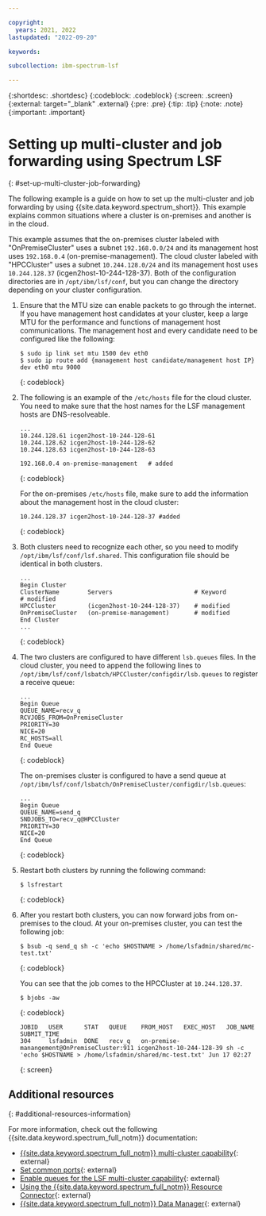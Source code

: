 ```yaml
---

copyright:
  years: 2021, 2022
lastupdated: "2022-09-20"

keywords: 

subcollection: ibm-spectrum-lsf

---
```


{:shortdesc: .shortdesc}
{:codeblock: .codeblock}
{:screen: .screen}
{:external: target="_blank" .external}
{:pre: .pre}
{:tip: .tip}
{:note: .note}
{:important: .important}

# Setting up multi-cluster and job forwarding using Spectrum LSF
{: #set-up-multi-cluster-job-forwarding}

The following example is a guide on how to set up the multi-cluster and job forwarding by using {{site.data.keyword.spectrum_short}}. This example explains common situations where a cluster is on-premises and another is in the cloud.

This example assumes that the on-premises cluster labeled with "OnPremiseCluster" uses a subnet `192.168.0.0/24` and its management host uses `192.168.0.4` (on-premise-management). The cloud cluster labeled with "HPCCluster" uses a subnet `10.244.128.0/24` and its management host uses `10.244.128.37` (icgen2host-10-244-128-37). Both of the configuration directories are in `/opt/ibm/lsf/conf`, but you can change the directory depending on your cluster configuration.

1. Ensure that the MTU size can enable packets to go through the internet. If you have management host candidates at your cluster, keep a large MTU for the performance and functions of management host communications. The management host and every candidate need to be configured like the following:

    ```
    $ sudo ip link set mtu 1500 dev eth0
    $ sudo ip route add {management host candidate/management host IP} dev eth0 mtu 9000 
    ```
    {: codeblock}

2. The following is an example of the `/etc/hosts` file for the cloud cluster. You need to make sure that the host names for the LSF management hosts are DNS-resolveable.

    ```
    ...
    10.244.128.61 icgen2host-10-244-128-61
    10.244.128.62 icgen2host-10-244-128-62
    10.244.128.63 icgen2host-10-244-128-63

    192.168.0.4 on-premise-management   # added
    ```
    {: codeblock}

    For the on-premises `/etc/hosts` file, make sure to add the information about the management host in the cloud cluster:

    ```
    10.244.128.37 icgen2host-10-244-128-37 #added
    ```
    {: codeblock}

3. Both clusters need to recognize each other, so you need to modify `/opt/ibm/lsf/conf/lsf.shared`. This configuration file should be identical in both clusters.

    ```
    ...
    Begin Cluster
    ClusterName        Servers                       # Keyword             # modified
    HPCCluster         (icgen2host-10-244-128-37)    # modified
    OnPremiseCluster   (on-premise-management)       # modified
    End Cluster
    ...
    ```
    {: codeblock}

4. The two clusters are configured to have different `lsb.queues` files. In the cloud cluster, you need to append the following lines to `/opt/ibm/lsf/conf/lsbatch/HPCCluster/configdir/lsb.queues` to register a receive queue:

    ```
    ...
    Begin Queue
    QUEUE_NAME=recv_q
    RCVJOBS_FROM=OnPremiseCluster
    PRIORITY=30
    NICE=20
    RC_HOSTS=all
    End Queue
    ```
    {: codeblock}

    The on-premises cluster is configured to have a send queue at `/opt/ibm/lsf/conf/lsbatch/OnPremiseCluster/configdir/lsb.queues`:

    ```
    ...
    Begin Queue
    QUEUE_NAME=send_q
    SNDJOBS_TO=recv_q@HPCCluster
    PRIORITY=30
    NICE=20
    End Queue
    ```
    {: codeblock}

5. Restart both clusters by running the following command:

    ```
    $ lsfrestart
    ```
    {: codeblock}

6. After you restart both clusters, you can now forward jobs from on-premises to the cloud. At your on-premises cluster, you can test the following job:

    ```
    $ bsub -q send_q sh -c 'echo $HOSTNAME > /home/lsfadmin/shared/mc-test.txt'
    ```
    {: codeblock}

    You can see that the job comes to the HPCCluster at `10.244.128.37`.

    ```
    $ bjobs -aw
    ```
    {: codeblock}

    ```
    JOBID   USER      STAT   QUEUE    FROM_HOST   EXEC_HOST   JOB_NAME   SUBMIT_TIME
    304     lsfadmin  DONE   recv_q   on-premise-manangement@OnPremiseCluster:911 icgen2host-10-244-128-39 sh -c 'echo $HOSTNAME > /home/lsfadmin/shared/mc-test.txt' Jun 17 02:27
    ```
    {: screen}

## Additional resources
{: #additional-resources-information}

For more information, check out the following {{site.data.keyword.spectrum_full_notm}} documentation:

* [{{site.data.keyword.spectrum_full_notm}} multi-cluster capability](https://www.ibm.com/docs/en/spectrum-lsf/10.1.0?topic=lsf-multicluster-capability){: external}
* [Set common ports](https://www.ibm.com/docs/en/spectrum-lsf/10.1.0?topic=overview-set-common-ports){: external}
* [Enable queues for the LSF multi-cluster capability](https://www.ibm.com/docs/en/spectrum-lsf/10.1.0?topic=queues-enable-multicluster){: external}
* [Using the {{site.data.keyword.spectrum_full_notm}} Resource Connector](https://www.ibm.com/docs/en/spectrum-lsf/10.1.0?topic=lsf-resource-connnector){: external}
* [{{site.data.keyword.spectrum_full_notm}} Data Manager](https://www.ibm.com/docs/en/spectrum-lsf/10.1.0?topic=lsf-data-manager){: external}

